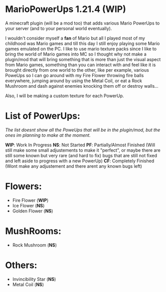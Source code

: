 # MarioPowerUps 1.21.4 (WIP)
A minecraft plugin (will be a mod too) that adds various Mario PowerUps to your server (and to your personal world eventually).

I wouldn't consider myself a **fan** of Mario but all I played most of my childhood was Mario games and till this day I still enjoy playing some Mario games emulated on the PC.
I like to use mario texture packs since I like to bring the world of Mario games into MC so I thought why not make a plugin/mod that will bring something that is more than just the visual
aspect from Mario games, something than you can interact with and feel like it is brought directly from one world to the other, like per example, various PoweUps so I can go around with my 
Fire Flower throwing fire balls everywhere, jumping around by using the Metal Coil, or eat a Rock Mushroom and dash against enemies knocking them off or destroy walls...

Also, I will be making a custom texture for each PowerUp.

# List of PowerUps:

_The list doesnt show all the PoweUps that will be in the plugin/mod, but the ones im planning to make at the moment._

**WIP**: Work In Progress
**NS**: Not Started
**PF**: Partially/Almost Finished (Will still make some small adjustements to make it "perfect", 
or maybe there are still some known but very rare (and hard to fix) bugs 
that are still not fixed and left aside to progress with a new PowerUp)
**CF**: Completely Finished (Wont make any adjustement and there arent any known bugs left)

# Flowers:
- Fire Flower (**WIP**)
- Ice Flower (**NS**)
- Golden Flower (**NS**)


# MushRooms:
   - Rock Mushroom (**NS**) 
 

# Others:
   - Invincibility Star (**NS**)
   - Metal Coil (**NS**)


